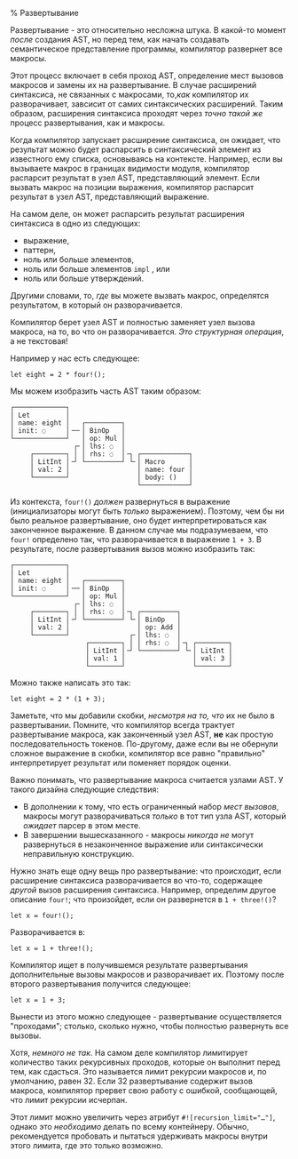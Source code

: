 % Развертывание

Развертывание - это относительно несложна штука. В какой-то момент *после* создания AST, но перед тем, как начать создавать семантическое представление программы, компилятор развернет все макросы.

Этот процесс включает в себя проход AST, определение мест вызовов макросов и замены их на развертывание.  В случае расширений синтаксиса, не связанных с макросами, то,*как* компилятор их разворачивает, завсисит от самих синтаксических расширений. Таким образом, расширения синтаксиса проходят через  *точно такой же* процесс развертывания, как и макросы.

Когда компилятор запускает расширение синтаксиса, он ожидает, что результат можно будет распарсить в синтаксический элемент из известного ему списка, основываясь на контексте.  Например, если вы вызываете макрос в границах видимости модуля, компилятор распарсит результат в узел AST, представляющий элемент.  Если вызвать макрос на позиции выражения, компилятор распарсит результат в узел AST, представляющий выражение.

На самом деле, он может распарсить результат расширения синтаксиса в одно из следующих:

* выражение,
* паттерн,
* ноль или больше элементов,
* ноль или больше элементов `impl` , или
* ноль или больше утверждений.

Другими словами, то, *где* вы можете вызвать макрос, определятся результатом, в который он разворачивается.

Компилятор берет узел AST и полностью заменяет узел вызова макроса, на то, во что он разворачивается.  *Это структурная операция*, а не текстовая!

Например у нас есть следующее:

```ignore
let eight = 2 * four!();
```

Мы можем изобразить часть AST таким образом:

```text
┌─────────────┐
│ Let         │
│ name: eight │   ┌─────────┐
│ init: ◌     │╶─╴│ BinOp   │
└─────────────┘   │ op: Mul │
                ┌╴│ lhs: ◌  │
     ┌────────┐ │ │ rhs: ◌  │╶┐ ┌────────────┐
     │ LitInt │╶┘ └─────────┘ └╴│ Macro      │
     │ val: 2 │                 │ name: four │
     └────────┘                 │ body: ()   │
                                └────────────┘
```

Из контекста, `four!()` *должен* развернуться в выражение (инициализаторы могут быть *только* выражением). Поэтому, чем бы ни было реальное развертывание, оно будет интерпретироваться как законченное выражение. В данном случае мы подразумеваем, что  `four!` определено так, что разворачивается в выражение `1 + 3`.  В результате, после развертывания вызов можно изобразить так:

```text
┌─────────────┐
│ Let         │
│ name: eight │   ┌─────────┐
│ init: ◌     │╶─╴│ BinOp   │
└─────────────┘   │ op: Mul │
                ┌╴│ lhs: ◌  │
     ┌────────┐ │ │ rhs: ◌  │╶┐ ┌─────────┐
     │ LitInt │╶┘ └─────────┘ └╴│ BinOp   │
     │ val: 2 │                 │ op: Add │
     └────────┘               ┌╴│ lhs: ◌  │
                   ┌────────┐ │ │ rhs: ◌  │╶┐ ┌────────┐
                   │ LitInt │╶┘ └─────────┘ └╴│ LitInt │
                   │ val: 1 │                 │ val: 3 │
                   └────────┘                 └────────┘
```

Можно также написать это так:

```ignore
let eight = 2 * (1 + 3);
```

Заметьте, что мы добавили скобки, *несмотря на то, что* их не было в развертывании.  Помните, что компилятор всегда трактует развертывание макроса, как законченный узел AST, **не** как простую последовательность токенов. По-другому, даже если вы не обернули сложное выражение в скобки, компилятор все равно "правильно" интерпретирует результат или поменяет порядок оценки.

Важно понимать, что развертывание макроса считается узлами AST. У такого дизайна следующие следствия:

* В дополнении к тому, что есть ограниченный набор *мест вызовов*, макросы могут разворачиваться *только* в тот тип узла AST, который *ожидает* парсер в этом месте.
* В завершении вышесказанного - макросы *никогда не* могут развернуться в незаконченное выражение или синтаксически неправильную конструкцию.

Нужно знать еще одну вещь про развертывание: что происходит, если расширение синтаксиса разворачивается во что-то, содержащее  *другой* вызов расширения синтаксиса. Например, определим другое описание `four!`; что произойдет, если он развернется в `1 + three!()`?

```ignore
let x = four!();
```

Разворачивается в:

```ignore
let x = 1 + three!();
```

Компилятор ищет в получившемся результате развертывания дополнительные вызовы макросов и разворачивает их.  Поэтому после второго развертывания получится следующее:

```ignore
let x = 1 + 3;
```

Вынести из этого можно следующее - развертывание осуществляется "проходами"; столько, сколько нужно, чтобы полностью развернуть все вызовы.

Хотя, *немного не так*.  На самом деле компилятор лимитирует количество таких рекурсивных проходов, которые он выполнит перед тем, как сдасться. Это называется лимит рекурсии макросов и, по умолчанию, равен 32.  Если 32 развертывание содержит вызов макроса, компилятор прервет свою работу с ошибкой, сообщающей, что лимит рекурсии исчерпан.

Этот лимит можно увеличить через атрибут `#![recursion_limit="…"]`, однако это *необходимо* делать по всему контейнеру. Обычно, рекомендуется пробовать и пытаться удерживать макросы внутри этого лимита, где это только возможно.
